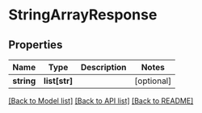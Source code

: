 # StringArrayResponse

## Properties
Name | Type | Description | Notes
------------ | ------------- | ------------- | -------------
**string** | **list[str]** |  | [optional] 

[[Back to Model list]](../README.md#documentation-for-models) [[Back to API list]](../README.md#documentation-for-api-endpoints) [[Back to README]](../README.md)

